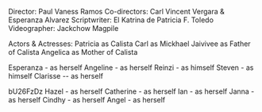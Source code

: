 Director: Paul Vaness Ramos
Co-directors: Carl Vincent Vergara & Esperanza Alvarez
Scriptwriter: El Katrina de Patricia F. Toledo
Videographer: Jackchow Magpile

Actors & Actresses:
Patricia as Calista
Carl as Mickhael
Jaivivee as Father of Calista
Angelica as Mother of Calista 

Esperanza - as herself
Angeline - as herself
Reinzi - as himself
Steven - as himself
Clarisse -- as herself

bU26FzDz
Hazel - as herself
Catherine - as herself
Ian - as herself
Janna - as herself
Cindhy - as herself
Angel - as herself

